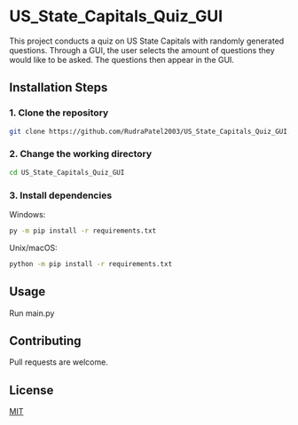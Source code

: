 # US_State_Capitals_Quiz_GUI  

This project conducts a quiz on US State Capitals with randomly generated questions. Through a GUI, the user selects the amount of questions they would like to be asked. The questions then appear in the GUI.

## Installation Steps

### 1\. Clone the repository
```bash
git clone https://github.com/RudraPatel2003/US_State_Capitals_Quiz_GUI.git
```   
### 2\. Change the working directory
```bash
cd US_State_Capitals_Quiz_GUI
```
### 3\. Install dependencies   

Windows:
```bash
py -m pip install -r requirements.txt
```
Unix/macOS:
```bash
python -m pip install -r requirements.txt
```

## Usage

Run main.py

## Contributing
Pull requests are welcome.

## License

[MIT](https://choosealicense.com/licenses/mit/)
